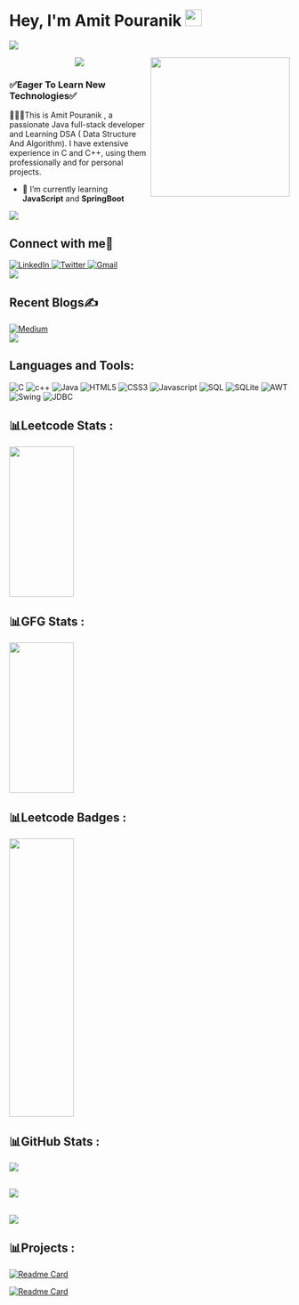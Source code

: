 <h1 align="left">Hey, I'm Amit Pouranik <img 
                                         src="https://raw.githubusercontent.com/aemmadi/aemmadi/master/wave.gif" width="30"/></h1>
<img src="https://user-images.githubusercontent.com/73097560/115834477-dbab4500-a447-11eb-908a-139a6edaec5c.gif">
<p align="center">
<img align ='right' src="https://media.giphy.com/media/iIqmM5tTjmpOB9mpbn/giphy.gif"  width="250">

 
  <!-- Typing SVG by DenverCoder1 - https://github.com/DenverCoder1/readme-typing-svg -->
  <a href="https://github.com/DenverCoder1/readme-typing-svg">
    <img src="https://readme-typing-svg.demolab.com/?lines=Passionate%20for%20cpp,%20DSA;Java%20Developer;Always%20learning%20new%20things&font=Fira%20Code&center=true&width=440&height=45&color=#00FF00&vCenter=true&pause=1000&size=22" /></a>
</p>

<h3 align="left"> ✅Eager To Learn New Technologies✅</h3>

<p>👨🏻‍💻This is Amit Pouranik , a passionate Java full-stack developer and Learning DSA ( Data Structure And Algorithm). I have extensive experience in C and C++, using them professionally and for personal projects. </p>




- 🌱 I’m currently learning **JavaScript** and **SpringBoot**

<img src="https://user-images.githubusercontent.com/73097560/115834477-dbab4500-a447-11eb-908a-139a6edaec5c.gif">
<h2 align="left">Connect with me🤝</h2>
<div align="left">
  <a href="https://www.linkedin.com/in/amit-pouranik-497197209/" target="_blank">
    <img alt="LinkedIn" src="https://img.shields.io/badge/linkedin-%230077B5.svg?style=for-the-badge&logo=linkedin&logoColor=white"/>
  </a>
  <a href="https://twitter.com/AmitPouranik" target="_blank">
    <img alt="Twitter" src="https://img.shields.io/badge/Twitter-%231DA1F2.svg?style=for-the-badge&logo=Twitter&logoColor=white"/>
  </a>
 
  <a href="mailto:amitpouranik2@gmail.com" target="_blank">
    <img alt="Gmail" src="https://img.shields.io/badge/Gmail-D14836?style=for-the-badge&logo=gmail&logoColor=white"/>
  </a>
</div>

<img src="https://user-images.githubusercontent.com/73097560/115834477-dbab4500-a447-11eb-908a-139a6edaec5c.gif">
<h2 align="left">Recent Blogs✍️</h2>
<div align="left">
  <a href="https://medium.com/@amitpouranik2" target="_blank">
    <img alt="Medium" src="https://img.shields.io/badge/Medium-12100E?style=for-the-badge&logo=medium&logoColor=white)"/>
  </a>
</div>


<img src="https://user-images.githubusercontent.com/73097560/115834477-dbab4500-a447-11eb-908a-139a6edaec5c.gif">



<h2 align="left">Languages and Tools:</h2>
<div>
   <img alt="C" src = "https://img.shields.io/badge/C-00599C?style=for-the-badge&logo=c&logoColor=white"/>
   <img alt="c++" src = "https://img.shields.io/badge/-c++-00599C?logo=c++&logoColor=white&style=for-the-badge"/>
   <img alt="Java" src="https://img.shields.io/badge/java-%23ED8B00.svg?style=for-the-badge&logo=java&logoColor=white"/>
   <img alt="HTML5" src="https://img.shields.io/badge/html5-%23E34F26.svg?style=for-the-badge&logo=html5&logoColor=white" />
   <img alt="CSS3" src="https://img.shields.io/badge/css3-%231572B6.svg?style=for-the-badge&logo=css3&logoColor=white" />	
   <img alt="Javascript" src="https://img.shields.io/badge/javascript-%23323330.svg?style=for-the-badge&logo=javascript&logoColor=%23F7DF1E"/>	
   <img alt="SQL" src = "https://img.shields.io/badge/MySQL-00000F?style=for-the-badge&logo=mysql&logoColor=white" />
   <img alt= "SQLite" src = "https://img.shields.io/badge/sqlite-%2307405e.svg?style=for-the-badge&logo=sqlite&logoColor=white" /> 
   <img alt= "AWT" src = "https://img.shields.io/badge/UI-AWT-orange?style=for-the-badge&logo=java&logoColor=white"/>
   <img alt= "Swing" src = "https://img.shields.io/badge/UI-Swing-blue?style=for-the-badge&logo=java&logoColor=white"/>
   <img alt="JDBC" src="https://img.shields.io/badge/Database-JDBC-orange?style=for-the-badge&logo=java&logoColor=white"/>

</div>

## **📊Leetcode Stats :**

<p align="left">
   <a href="https://leetcode.com/amitpouranik2" target="_blank" rel="noreferrer"><img height="270" width="48%" align="center" src="https://leetcard.jacoblin.cool/amitpouranik2?theme=dark&font=monospace&ext=heatmap"/></a>
</p>



## **📊GFG Stats :**
<p align="left">
   <a href="https://github.com/Amitpouranik-2/geeksForGeeksStatsAPI" target="_blank" rel="noreferrer"><img height="270" width="48%" align="center" src="https://geeks-for-geeks-stats-api-napiyo.vercel.app/?userName=amitpouranik"/></a>
</p>

## **📊Leetcode Badges  :**

<p align="left">
   <a href="https://leetcode.com/amitpouranik2" target="_blank" rel="noreferrer"><img height="500" width="48%" align="center" src="https://leetcode-badge-showcase.vercel.app/api?username=amitpouranik2&theme=light"/></a>
</p>



## **📊GitHub Stats :**
<picture>
<source 
  srcset="https://github-readme-stats.vercel.app/api?username=Amitpouranik-2&show_icons=true&theme=dark"
  media="(prefers-color-scheme: dark)"
/>
<source
  srcset="https://github-readme-stats.vercel.app/api?username=Amitpouranik-2&show_icons=true"
  media="(prefers-color-scheme: light), (prefers-color-scheme: no-preference)"
/>
<img src="https://github-readme-stats.vercel.app/api?username=Amitpouranik-2&show_icons=true" />
</picture>
<br><br>

![](https://github-readme-streak-stats.herokuapp.com/?user=Amitpouranik-2&theme=dark&hide_border=false)
<br><br>



![](https://github-readme-stats.vercel.app/api/top-langs/?username=Amitpouranik-2&theme=dark&hide_border=false&include_all_commits=false&count_private=false&layout=compact)

## **📊Projects :**

[![Readme Card](https://github-readme-stats.vercel.app/api/pin/?username=Amitpouranik-2&repo=Employee-Management-HR-Application&theme=dark)](https://github.com/Amitpouranik-2/Employee-Management-HR-Application)

[![Readme Card](https://github-readme-stats.vercel.app/api/pin/?username=Amitpouranik-2&repo=Generic_library_in_C&theme=dark)](https://github.com/Amitpouranik-2/Generic_library_in_C)

